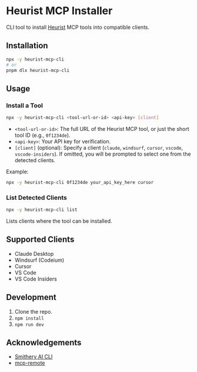 # Heurist MCP Installer

CLI tool to install [Heurist](https://mcp.heurist.ai/) MCP tools into compatible clients.

## Installation

```bash
npx -y heurist-mcp-cli
# or
pnpm dlx heurist-mcp-cli
```

## Usage

### Install a Tool

```bash
npx -y heurist-mcp-cli <tool-url-or-id> <api-key> [client]
```

- `<tool-url-or-id>`: The full URL of the Heurist MCP tool, or just the short tool ID (e.g., `0f1234de`).
- `<api-key>`: Your API key for verification.
- `[client]` (optional): Specify a client (`claude`, `windsurf`, `cursor`, `vscode`, `vscode-insiders`). If omitted, you will be prompted to select one from the detected clients.

Example:
```bash
npx -y heurist-mcp-cli 0f1234de your_api_key_here cursor
```

### List Detected Clients

```bash
npx -y heurist-mcp-cli list
```

Lists clients where the tool can be installed.

## Supported Clients

- Claude Desktop
- Windsurf (Codeium)
- Cursor
- VS Code
- VS Code Insiders

## Development

1. Clone the repo.
2. `npm install`
3. `npm run dev`

## Acknowledgements

- [Smithery AI CLI](https://github.com/smithery-ai/cli/)
- [mcp-remote](https://github.com/geelen/mcp-remote)
